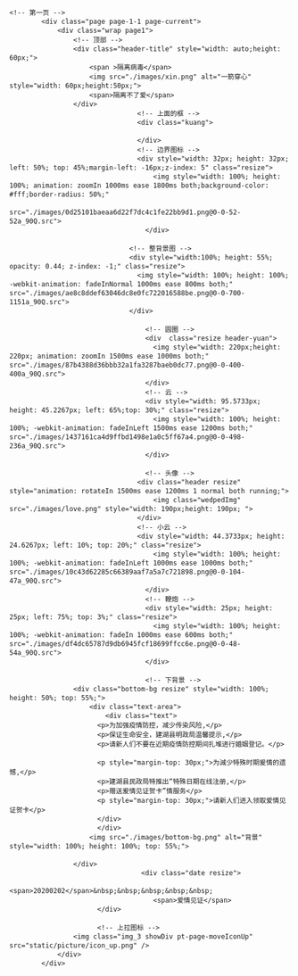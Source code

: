 	<!-- 第一页 -->
			<div class="page page-1-1 page-current">
				<div class="wrap page1">
					<!-- 顶部 -->
					<div class="header-title" style="width: auto;height: 60px;">
						<span >隔离病毒</span>
						<img src="./images/xin.png" alt="一箭穿心" style="width: 60px;height:50px;">
						<span>隔离不了爱</span>
					</div>
					                <!-- 上面的框 -->
									<div class="kuang">
										
									</div>
									<!-- 边界图标 -->
									<div style="width: 32px; height: 32px; left: 50%; top: 45%;margin-left: -16px;z-index: 5" class="resize">
										<img style="width: 100%; height: 100%; animation: zoomIn 1000ms ease 1800ms both;background-color: #fff;border-radius: 50%;" 
										src="./images/0d25101baeaa6d22f7dc4c1fe22bb9d1.png@0-0-52-52a_90Q.src">
									  </div>
								
								  <!-- 整背景图 -->
								  <div style="width:100%; height: 55%; opacity: 0.44; z-index: -1;" class="resize">
									<img style="width: 100%; height: 100%; -webkit-animation: fadeInNormal 1000ms ease 800ms both;" src="./images/ae8c8ddef63046dc8e0fc722016588be.png@0-0-700-1151a_90Q.src">
								  </div>

									  <!-- 圆圈 -->
									  <div  class="resize header-yuan">
										<img style="width: 220px;height: 220px; animation: zoomIn 1500ms ease 1000ms both;" src="./images/87b4388d36bbb32a1fa3287baeb0dc77.png@0-0-400-400a_90Q.src">
									  </div>
									  <!-- 云 -->
									  <div style="width: 95.5733px; height: 45.2267px; left: 65%;top: 30%;" class="resize"> 
										<img style="width: 100%; height: 100%; -webkit-animation: fadeInLeft 1500ms ease 1200ms both;" src="./images/1437161ca4d9ffbd1498e1a0c5ff67a4.png@0-0-498-236a_90Q.src">
									  </div>

									  <!-- 头像 -->
									<div class="header resize" style="animation: rotateIn 1500ms ease 1200ms 1 normal both running;">
										<img class="wedpedImg" src="./images/love.png" style="width: 190px;height: 190px; ">
									</div>
									<!-- 小云 -->
									<div style="width: 44.3733px; height: 24.6267px; left: 10%; top: 20%;" class="resize">
										<img style="width: 100%; height: 100%; -webkit-animation: fadeInLeft 1000ms ease 1000ms both;" src="./images/10c43d62285c66389aaf7a5a7c721898.png@0-0-104-47a_90Q.src">
									  </div>
									  <!-- 鞭炮 -->
									  <div style="width: 25px; height: 25px; left: 75%; top: 3%;" class="resize">
										<img style="width: 100%; height: 100%; -webkit-animation: fadeIn 1000ms ease 600ms both;" src="./images/df4dc65787d9db6945fcf18699ffcc6e.png@0-0-48-54a_90Q.src">
									  </div>

									  <!-- 下背景 -->
					<div class="bottom-bg resize" style="width: 100%; height: 50%; top: 55%;">
						<div class="text-area">
							<div class="text">
						  <p>为加强疫情防控，减少传染风险,</p>
						  <p>保证生命安全，建湖县明政局温馨提示,</p>
						  <p>请新人们不要在近期疫情防控期间扎堆进行婚姻登记。</p>
					
						  <p style="margin-top: 30px;">为減少特殊时期爰情的遗憾,</p>
						  <p>建湖县民政局特推出“特殊日期在线注册,</p>
						  <p>赠送爰情见证贺卡”情服务</p>
						  <p style="margin-top: 30px;">请新人们进入领取爱情见证贺卡</p>
						  </div>
						  </div>
						<img src="./images/bottom-bg.png" alt="背景" style="width: 100%; height: 100%; top: 55%;">
						  
					</div>
									 <div class="date resize">
										<span>20200202</span>&nbsp;&nbsp;&nbsp;&nbsp;&nbsp;
										<span>爱情见证</span>
						  </div>

						  <!-- 上拉图标 -->
					<img class="img_3 showDiv pt-page-moveIconUp" src="static/picture/icon_up.png" />
				</div>
			</div>